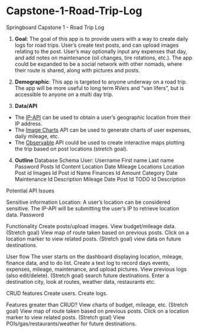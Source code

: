 # Capstone-1-Road-Trip-Log
Springboard Capstone 1 - Road Trip Log

1. **Goal**: The goal of this app is to provide users with a way to create daily logs for road trips. User’s create text posts, and can upload images relating to the post. User’s may optionally input any expenses that day, and add notes on maintenance (oil changes, tire rotations, etc.). The app could be expanded to be a social network with other nomads, where their route is shared, along with pictures and posts. 

2. **Demographic**: This app is targeted to anyone underway on a road trip. The app will be more useful to long term RVers and “van lifers”, but is accessible to anyone on a multi day trip. 
3. **Data/API**
 * The [IP-API](https://ip-api.com/docs/api:json) can be used to obtain a user’s geographic location from their IP address.
 * The [Image Charts](https://documentation.image-charts.com/) API can be used to generate charts of user expenses, daily mileage, etc.
 * The [Observable](https://github.com/d3/d3/blob/main/API.md) API could be used to create interactive maps plotting the trip based on post locations  (stretch goal).

4. **Outline**
Database Schema
User:
Username
First name
Last name
Password
Posts
Id
Content
Location
Date
Mileage
Locations
Location
Post id
Images
Id
Post id 
Name
Finances
Id
Amount
Category
Date
Maintenance 
Id
Description
Mileage
Date
Post Id
TODO
Id
Description

Potential API Issues

Sensitive information
Location: A user’s location can be considered sensitive. The IP-API will be submitting the user’s IP to retrieve location data. 
Password

Functionality
Create posts/upload images.
View budget/mileage data.
(Stretch goal) View map of route taken based on previous posts. Click on a location marker to view related posts. 
(Stretch goal) view data on future destinations.

User flow
The user starts on the dashboard displaying location, mileage, finance data, and to do list.
Create a text log to record days events, expenses, mileage, maintenance, and upload pictures.
View previous logs (also edit/delete).
(Stretch goal) search future destinations. Enter a destination city, look at routes, weather data, restaurants etc.  

CRUD features
Create users.
Create logs.

Features greater than CRUD?
View charts of budget, mileage, etc.
(Stretch goal) View map of route taken based on previous posts. Click on a location marker to view related posts. 
(Stretch goal) View POIs/gas/restaurants/weather for future destinations.

